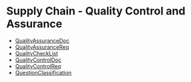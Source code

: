 <div class="ignore-in-full-text-search">

# Supply Chain -  Quality Control and Assurance
  - [QualityAssuranceDoc](/modules/supplychain-qc-qa/QualityAssuranceDoc.md)
  - [QualityAssuranceReq](/modules/supplychain-qc-qa/QualityAssuranceReq.md)
  - [QualityCheckList](/modules/supplychain-qc-qa/QualityCheckList.md)
  - [QualityControlDoc](/modules/supplychain-qc-qa/QualityControlDoc.md)
  - [QualityControlReq](/modules/supplychain-qc-qa/QualityControlReq.md)
  - [QuestionClassification](/modules/supplychain-qc-qa/QuestionClassification.md)

</div>
